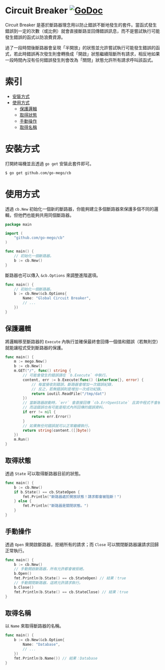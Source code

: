 # Circuit Breaker [![GoDoc](https://godoc.org/github.com/go-mego/cb?status.svg)](https://godoc.org/github.com/go-mego/cb)

Circuit Breaker 是基於斷路器理念用以防止錯誤不斷地發生的套件。當函式發生錯誤到一定的次數（或比例）就會直接斷路並回傳錯誤訊息，而不是嘗試執行可能發生錯誤的函式以防浪費資源。

過了一段時間後斷路器會呈現「半開放」的狀態並允許嘗試執行可能發生錯誤的函式，若此時錯誤再次發生則會轉換成「開啟」狀態繼續阻斷所有請求，相反地如果一段時間內沒有任何錯誤發生則會改為「關閉」狀態允許所有請求呼叫該函式。

# 索引

* [安裝方式](#安裝方式)
* [使用方式](#使用方式)
    * [保護邏輯](#保護邏輯)
	* [取得狀態](#取得狀態)
	* [手動操作](#手動操作)
	* [取得名稱](#取得名稱)

# 安裝方式

打開終端機並且透過 `go get` 安裝此套件即可。

```bash
$ go get github.com/go-mego/cb
```

# 使用方式

透過 `cb.New` 初始化一個新的斷路器，你能夠建立多個斷路器來保護多個不同的邏輯，但他們也能夠共用同個斷路器。

```go
package main

import (
	"github.com/go-mego/cb"
)

func main() {
	// 初始化一個斷路器。
	b := cb.New()
}
```

斷路器也可以傳入 `&cb.Options` 來調整進階選項。

```go
func main() {
	// 初始化一個斷路器。
	b := cb.New(&cb.Options{
		Name: "Global Circuit Breaker",
		// ...
	})
}
```

## 保護邏輯

將邏輯移至斷路器的 `Execute` 內執行並確保最終會回傳一個值和錯誤（若無則空）就能讓程式受到斷路器的保護。

```go
func main() {
	m := mego.New()
	b := cb.New()
	m.GET("/", func() string {
		// 可能會發生的錯誤請在 `b.Execute` 中執行。
		content, err := b.Execute(func() (interface{}, error) {
			// 每當接收到錯誤，斷路器會增加一次錯誤紀錄，
			// 反之，若無錯誤則是增加一次成功紀錄。
			return ioutil.ReadFile("/tmp/dat")
		})
		// 當斷路器啟動時，`err` 會直接回傳 `cb.ErrOpenState` 且其中程式不會被執行。
		// 而這錯誤也有可能是程式內所回傳的錯誤資料。
		if err != nil {
			return err.Error()
		}
		// 如果無任何錯誤就可以正常繼續執行。
		return string(content.([]byte))
	})
	m.Run()
}
```

## 取得狀態

透過 `State` 可以取得斷路器目前的狀態。

```go
func main() {
	b := cb.New()
	if b.State() == cb.StateOpen {
		fmt.Println("斷路器處於開放狀態！請求都會被阻斷！")
	} else {
		fmt.Println("斷路器是關閉狀態。")
	}
}
```

## 手動操作

透過 `Open` 來開啟斷路器，拒絕所有的請求；而 `Close` 可以關閉斷路器讓請求回歸正常執行。

```go
func main() {
	b := cb.New()
	// 手動開啟斷路器，所有允許都會被拒絕。
	b.Open()
	fmt.Println(b.State() == cb.StateOpen) // 結果：true
	// 手動關閉斷路器，這將允許請求執行。
	b.Close()
	fmt.Println(b.State() == cb.StateClose) // 結果：true
}
```

## 取得名稱

以 `Name` 來取得斷路器的名稱。

```go
func main() {
	b := cb.New(&cb.Option{
		Name: "Database",
		// ...
	})
	fmt.Println(b.Name()) // 結果：Database
}
```